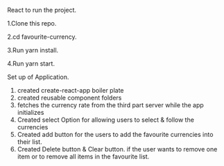 React to run the project.

1.Clone this repo.

2.cd favourite-currency.

3.Run yarn install.

4.Run yarn start.

Set up of Application.

1. created create-react-app boiler plate
2. created reusable component folders
3. fetches the currency rate from the third part server while the app initializes
4. Created select Option for allowing users to select & follow the currencies
5. Created add button for the users to add the favourite currencies into their list.
6. Created Delete button & Clear button. if the user wants to remove one item or to remove all
   items in the favourite list.
